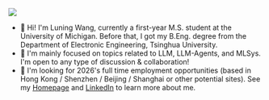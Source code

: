 ![](https://komarev.com/ghpvc/?username=wln20)
- 🌱 Hi! I'm Luning Wang, currently a first-year M.S. student at the University of Michigan. Before that, I got my B.Eng. degree from the Department of Electronic Engineering, Tsinghua University.
- 📖 I'm mainly focused on topics related to LLM, LLM-Agents, and MLSys. I'm open to any type of discussion & collaboration!
- 🔭 I'm looking for 2026's full time employment opportunities (based in Hong Kong / Shenzhen / Beijing / Shanghai or other potential sites). See my <a href='https://wln20.github.io'>Homepage</a> and <a href='https://www.linkedin.com/in/wangluning/'>LinkedIn</a> to learn more about me.

